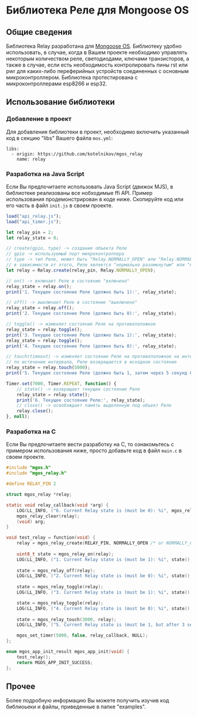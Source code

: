 # Библиотека Реле для Mongoose OS

## Общие сведения
Библиотека Relay разработана для [Mongoose OS](https://mongoose-os.com/). Библиотеку удобно использовать, в случае, когда в Вашем проекте необходимо управлять некоторым количеством реле, светодиодами, ключами транзисторов, а также в случае, если есть необходимость контролировать пины rst или pwr для каких-либо переферийных устройств соединенных с основным микроконтроллером. Библиотека протестирована с микроконтроллерами esp8266 и esp32.

## Использование библиотеки
### Добавление в проект
Для добавления библиотеки в проект, необходимо включить указанный код в секцию "libs" Вашего файла ```mos.yml```:
```
libs:
  - origin: https://github.com/kotelnikov/mgos_relay
    name: relay
```

### Разработка на Java Script
Если Вы предпочитаете использовать Java Script (движок MJS), в библиотеке реализованы все нобходимые ffi API. Пример использования продемонстрирован в коде ниже. Скопируйте код или его часть в файл ```init.js``` в своем проекте.

```js
load("api_relay.js");
load("api_timer.js");

let relay_pin = 2;
let relay_state = 0;

// create(gpio, type) -> создание объекта Реле
// gpio -> используемый порт микроконтроллера
// type -> тип Реле, может быть "Relay.NORMALLY_OPEN" или "Relay.NORMALLY_CLOSED"
// в зависимости от этого, Реле является "нормально разомкнутым" или "нормально замкнутым"
let relay = Relay.create(relay_pin, Relay.NORMALLY_OPEN);

// on() -> включает Реле в состояние "включено"
relay_state = relay.on();
print('1. Текущее состояние Реле (должно быть 1):', relay_state);

// off() -> выключает Реле в состояние "выключено"
relay_state = relay.off();
print('2. Текущее состояние Реле (должно быть 0):', relay_state);

// toggle() -> изменяет состояние Реле на противоположное
relay_state = relay.toggle();
print('3. Текущее состояние Реле (должно быть 1):', relay_state);
relay_state = relay.toggle();
print('4. Текущее состояние Реле (должно быть 0):', relay_state);

// touch(timeout) -> изменяет состояние Реле на противоположное на интервал переданный в функцию (в миллисекундах)
// по истечение интервала, Реле возвращается в исходное состояние
relay_state = relay.touch(5000);
print('5. Текущее состояние Реле (должно быть 1, затем через 5 секунд 0):', relay_state);

Timer.set(7000, Timer.REPEAT, function() {
    // state() -> возвращает текущее состояние Реле
    relay_state = relay.state();
    print('6. Текущее состояние Реле:', relay_state);
    // close() -> освобождает память выделенную под объект Реле
    relay.close();
}, null);

```

### Разработка на C
Если  Вы предпочитаете вести разработку на C, то ознакомьтесь с примером использования ниже, просто добавьте код в файл ```main.c``` в своем проекте.

```c
#include "mgos.h"
#include "mgos_relay.h"

#define RELAY_PIN 2

struct mgos_relay *relay;

static void relay_callback(void *arg) {
    LOG(LL_INFO, ("6. Current Relay state is (must be 0): %i", mgos_relay_get_state(relay)));
    mgos_relay_clear(relay);
    (void) arg;
}

void test_relay = function(void) {
    relay = mgos_relay_create(RELAY_PIN, NORMALLY_OPEN /* or NORMALLY_CLOSED */);
    
    uint8_t state = mgos_relay_on(relay);
    LOG(LL_INFO, ("1. Current Relay state is (must be 1): %i", state));
    
    state = mgos_relay_off(relay);    
    LOG(LL_INFO, ("2. Current Relay state is (must be 0): %i", state));
    
    state = mgos_relay_toggle(relay);    
    LOG(LL_INFO, ("3. Current Relay state is (must be 1): %i", state));

    state = mgos_relay_toggle(relay);    
    LOG(LL_INFO, ("4. Current Relay state is (must be 0): %i", state));
    
    state = mgos_relay_touch(3000, relay);  
    LOG(LL_INFO, ("5. Current Relay state is (must be 1, but after 3 sec. 0): %i", state));

    mgos_set_timer(5000, false, relay_callback, NULL);
};

enum mgos_app_init_result mgos_app_init(void) {
    test_relay();
    return MGOS_APP_INIT_SUCCESS;
};
```

## Прочее
Более подробную информацию Вы можете получить изучив код библиоьеки и файлы, приведенные в папке "examples".